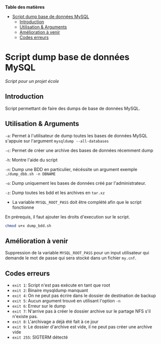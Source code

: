 **Table des matières**
- [Script dump base de données MySQL](#script-dump-base-de-donn-es-mysql)
  * [Introduction](#introduction)
  * [Utilisation & Arguments](#utilisation-arguments)
  * [Amélioration à venir](#amélioration-venir)
  * [Codes erreurs](#codes-erreurs)

# Script dump base de données MySQL
*Script pour un projet école*

## Introduction

Script permettant de faire des dumps de base de données MySQL.

## Utilisation & Arguments

`-a`: Permet à l'utilisateur de dump toutes les bases de données MySQL s'appuie sur l'argument `mysqldump --all-databases`

`-c`: Permet de créer une archive des bases de données récemment dump

`-h`: Montre l'aide du script

`-n`: Dump une BDD en particulier, nécéssite un argument exemple `./dump_dbb.sh -n DBNAME`

`-o`: Dump uniquement les bases de données créé par l'administrateur.

`-z`: Dump toutes les bdd et les archives en `tar.xz`

- La variable `MYSQL_ROOT_PASS` doit être complété afin que le script fonctionne

En prérequis, il faut ajouter les droits d'execution sur le script.

```bash
chmod u+x dump_bdd.sh
```



## Amélioration à venir

Suppression de la variable `MYSQL_ROOT_PASS` pour un input utilisateur qui demande le mot de passe qui sera stocké dans un fichier `my.cnf`.

## Codes erreurs
- `exit 1`: Script n'est pas exécute en tant que root
- `exit 2`: Binaire mysqldump manquant
- `exit 4`: On ne peut pas écrire dans le dossier de destination de backup
- `exit 5`: Aucun argument trouvé en utilisant l'option `-n`
- `exit 6`: Erreur sur le dump
- `exit 7`: N'arrive pas à créer le dossier archive  sur le partage NFS s'il n'existe pas.
- `exit 8`: L'archivage a déjà été fait à ce jour
- `exit 9`: Le dossier d'archive est vide, il ne peut pas créer une archive vide
- `exit 255`: SIGTERM détecté

